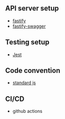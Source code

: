 ## API server setup

* [fastify](https://www.fastify.io/)
* [fastify-swagger](https://github.com/fastify/fastify-swagger)

## Testing setup

* [Jest](https://jestjs.io/)

## Code convention

* [standard js](https://standardjs.com/)

## CI/CD

* github actions
